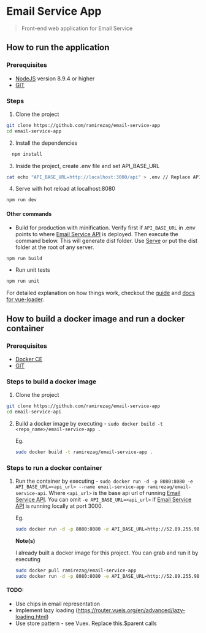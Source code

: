 # Email Service App

> Front-end web application for Email Service

## How to run the application

### Prerequisites
* [NodeJS](https://nodejs.org/en/download) version 8.9.4 or higher
* [GIT](https://git-scm.com/downloads)

### Steps
1. Clone the project
``` bash
git clone https://github.com/ramirezag/email-service-app
cd email-service-app
```
2. Install the dependencies
``` bash
  npm install
```
3. Inside the project, create .env file and set API_BASE_URL
``` bash
cat echo "API_BASE_URL=http://localhost:3000/api" > .env // Replace API_BASE_URL value to the value of where you deployed the email-service-api
```
4. Serve with hot reload at localhost:8080
``` bash
npm run dev
```

#### Other commands
* Build for production with minification. Verify first if `API_BASE_URL` in .env points to where [Email Service API](https://github.com/ramirezag/email-service-api) is deployed. 
Then execute the command below. This will generate dist folder. Use [Serve](https://www.npmjs.com/package/serve) or put the dist folder at the root of any server.
``` bash
npm run build
```
* Run unit tests
``` bash
npm run unit
```

For detailed explanation on how things work, checkout the [guide](http://vuejs-templates.github.io/webpack/) and [docs for vue-loader](http://vuejs.github.io/vue-loader).

## How to build a docker image and run a docker container

### Prerequisites
* [Docker CE](https://docs.docker.com/install) 
* [GIT](https://git-scm.com/downloads)

### Steps to build a docker image

1. Clone the project
``` bash
git clone https://github.com/ramirezag/email-service-app
cd email-service-api
```

2. Build a docker image by executing - `sudo docker build -t <repo_name>/email-service-app .`

   Eg.
   ```bash
   sudo docker build -t ramirezag/email-service-app .
   ```

### Steps to run a docker container

1. Run the container by executing - `sudo docker run -d -p 8080:8080 -e API_BASE_URL=<api_url> --name email-service-app ramirezag/email-service-api`. Where `<api_url>` is the base api url of running [Email Service API](https://github.com/ramirezag/email-service-app). You can omit `-e API_BASE_URL=<api_url>` if [Email Service API](https://github.com/ramirezag/email-service-app) is running locally at port 3000.

   Eg.
   ```bash
   sudo docker run -d -p 8080:8080 -e API_BASE_URL=http://52.89.255.98:3000/api --name email-service-app ramirezag/email-service-app
   ```

   **Note(s)**
   
   I already built a docker image for this project. You can grab and run it by executing
   ```bash
   sudo docker pull ramirezag/email-service-app
   sudo docker run -d -p 8080:8080 -e API_BASE_URL=http://52.89.255.98:3000/api --name email-service-app ramirezag/email-service-app
   ```

#### TODO:
- Use chips in email representation
- Implement lazy loading (https://router.vuejs.org/en/advanced/lazy-loading.html)
- Use store pattern - see Vuex. Replace this.$parent calls 
